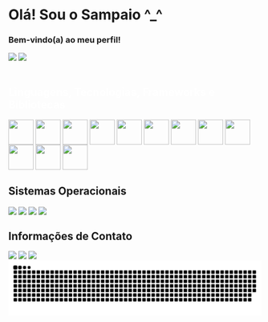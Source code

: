 <h1>Olá! Sou o Sampaio ^_^</h1>
<h3>Bem-vindo(a) ao meu perfil!</h3>
<div>
  <a href="https://github.com/MrSampaio"></a>
  <img height="170em" src="https://github-readme-stats.vercel.app/api?username=mrsampaio&show_icons=true&theme=radical&hide=prs&show_icons=true&rank_icon=github">
  <img height="170em" src="https://github-readme-stats.vercel.app/api/top-langs/?username=mrsampaio&layout=compact&theme=radical">
</div>
<br>
<div style="display: inline-block">
 <h2 style="color: #fff">Linguagens, Tecnologias, Frameworks e Bibliotecas</h2>
 <img align="center" height="50" width="50" src="https://github.com/MrSampaio/MrSampaio/assets/118141328/4ed194f0-539b-4c10-9f59-64fe212a0654">
 <img align="center" height="50" width="50" src="https://github.com/MrSampaio/MrSampaio/assets/118141328/ff42c100-674d-48c6-968f-69003dc30633">
 <img align="center" height="50" width="50" src="https://github.com/MrSampaio/MrSampaio/assets/118141328/948d0800-dcf3-40c3-afa3-5d4b6a8ea134">
 <img align="center" height="50" width="50" src="https://github.com/MrSampaio/MrSampaio/assets/118141328/4193a061-6d00-45a8-aac1-9f7069ba6861">
 <img align="center" height="50" width="50" src="https://github.com/MrSampaio/MrSampaio/assets/118141328/e580cf0c-c1c8-445f-b226-215cb52dfbaf">
 <img align="center" height="50" width="50" src="https://github.com/MrSampaio/MrSampaio/assets/118141328/88f55c06-2a92-4e86-912e-b37728d17172">
 <img align="center" height="50" width="50" src="https://github.com/MrSampaio/MrSampaio/assets/118141328/7e101ff2-1d98-4970-8925-3163834f8ace">
 <img align="center" height="50" width="50" src="https://github.com/MrSampaio/MrSampaio/assets/118141328/38bf64d4-5d44-44dd-abd5-ee86d16deb41">
 <img align="center" height="50" width="50" src="https://github.com/MrSampaio/MrSampaio/assets/118141328/956aaa6a-39df-4b1d-910c-7da0785b5d4e">
 <img align="center" height="50" width="50" src="https://github.com/MrSampaio/MrSampaio/assets/118141328/8a2334b8-4c80-4704-829c-7453609716a2">
 <img align="center" height="50" width="50" src="https://github.com/MrSampaio/MrSampaio/assets/118141328/54b74022-64dc-4181-9ddb-31bae3ce6a57">
 <img align="center" height="50" width="50" src="https://github.com/MrSampaio/MrSampaio/assets/118141328/d33945fa-c5f3-4d2a-9031-107b34a222a0">
</div>
<br>
<div style="display: inline-block">
 <h2>Sistemas Operacionais</h2>
 <img align="center" src="https://img.shields.io/badge/Linux-FCC624?style=for-the-badge&logo=linux&logoColor=black">
 <img align="center" src="https://img.shields.io/badge/Windows-0078D6?style=for-the-badge&logo=windows&logoColor=white">
 <img align="center" src="https://img.shields.io/badge/mac%20os-000000?style=for-the-badge&logo=apple&logoColor=white">
 <img align="center" src="https://img.shields.io/badge/Ubuntu-E95420?style=for-the-badge&logo=ubuntu&logoColor=white">
</div>
<br>
<div style="display: inline-block">
 <h2>Informações de Contato</h2>
 <a href="mailto:jusampa2@gmail.com" target="_blank"><img src="https://img.shields.io/badge/Gmail-D14836?style=for-the-badge&logo=gmail&logoColor=white"></a>
 <a href="https://wa.me/+5511988739957" target="_blank"><img src="https://img.shields.io/badge/WhatsApp-25D366?style=for-the-badge&logo=whatsapp&logoColor=white"></a>
 <a href="https://www.linkedin.com/in/jusampa"  target="_blank"><img src="https://img.shields.io/badge/LinkedIn-0077B5?style=for-the-badge&logo=linkedin&logoColor=white"></a>
<!-- <img align="center" height="50" width="50" src="https://github.com/MrSampaio/MrSampaio/blob/output/github-contribution-grid-snake.svg"> -->

<!--  ![Snake animation](https://github.com/MrSampaio/MrSampaio/blob/output/github-contribution-grid-snake.svg)

<picture>
  <source media="(prefers-color-scheme: dark)" srcset="github-snake-dark.svg" />
  <source media="(prefers-color-scheme: light)" srcset="github-snake.svg" />
  <img alt="github-snake" src="github-snake.svg" />
</picture> -->

<picture>
  <source media="(prefers-color-scheme: dark)" srcset="https://raw.githubusercontent.com/MrSampaio/MrSampaio/output/github-contribution-grid-snake-dark.svg">
  <source media="(prefers-color-scheme: light)" srcset="https://raw.githubusercontent.com/MrSampaio/MrSampaio/output/github-contribution-grid-snake.svg">
  <img alt="github contribution grid snake animation" src="https://raw.githubusercontent.com/MrSampaio/MrSampaio/output/github-contribution-grid-snake.svg">
</picture>

